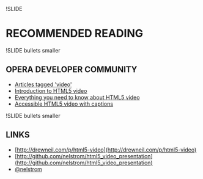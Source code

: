 !SLIDE
# RECOMMENDED READING

!SLIDE bullets smaller
## OPERA DEVELOPER COMMUNITY

* [Articles tagged 'video'](http://dev.opera.com/articles/tags/video/)
* [Introduction to HTML5 video](http://dev.opera.com/articles/view/introduction-html5-video/)
* [Everything you need to know about HTML5 video](http://dev.opera.com/articles/view/everything-you-need-to-know-about-html5-video-and-audio/)
* [Accessible HTML5 video with captions](http://dev.opera.com/articles/view/accessible-html5-video-with-javascripted-captions/)

!SLIDE bullets smaller
## LINKS

* [http://drewneil.com/p/html5-video](http://drewneil.com/p/html5-video)
* [http://github.com/nelstrom/html5_video_presentation](http://github.com/nelstrom/html5_video_presentation)
* [@nelstrom](http://twitter.com/nelstrom)

